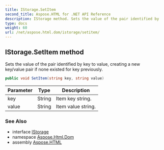 ```yaml
---
title: IStorage.SetItem
second_title: Aspose.HTML for .NET API Reference
description: IStorage method. Sets the value of the pair identified by key to value creating a new key/value pair if none existed for key previously
type: docs
weight: 60
url: /net/aspose.html.dom/istorage/setitem/
---
```

## IStorage.SetItem method

Sets the value of the pair identified by key to value, creating a new key/value pair if none existed for key previously.

```csharp
public void SetItem(string key, string value)
```

| Parameter | Type | Description |
| --- | --- | --- |
| key | String | Item key string. |
| value | String | Item value string. |

### See Also

* interface [IStorage](../)
* namespace [Aspose.Html.Dom](../../../aspose.html.dom/)
* assembly [Aspose.HTML](../../../)
